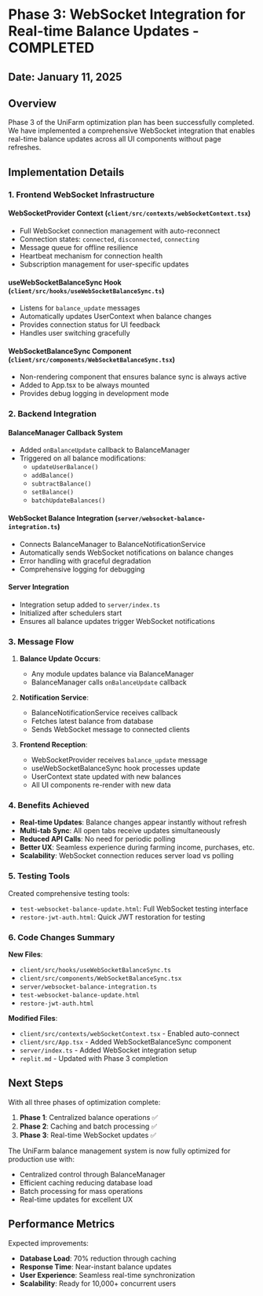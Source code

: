 # Phase 3: WebSocket Integration for Real-time Balance Updates - COMPLETED

## Date: January 11, 2025

## Overview
Phase 3 of the UniFarm optimization plan has been successfully completed. We have implemented a comprehensive WebSocket integration that enables real-time balance updates across all UI components without page refreshes.

## Implementation Details

### 1. Frontend WebSocket Infrastructure

#### WebSocketProvider Context (`client/src/contexts/webSocketContext.tsx`)
- Full WebSocket connection management with auto-reconnect
- Connection states: `connected`, `disconnected`, `connecting`
- Message queue for offline resilience
- Heartbeat mechanism for connection health
- Subscription management for user-specific updates

#### useWebSocketBalanceSync Hook (`client/src/hooks/useWebSocketBalanceSync.ts`)
- Listens for `balance_update` messages
- Automatically updates UserContext when balance changes
- Provides connection status for UI feedback
- Handles user switching gracefully

#### WebSocketBalanceSync Component (`client/src/components/WebSocketBalanceSync.tsx`)
- Non-rendering component that ensures balance sync is always active
- Added to App.tsx to be always mounted
- Provides debug logging in development mode

### 2. Backend Integration

#### BalanceManager Callback System
- Added `onBalanceUpdate` callback to BalanceManager
- Triggered on all balance modifications:
  - `updateUserBalance()`
  - `addBalance()`
  - `subtractBalance()`
  - `setBalance()`
  - `batchUpdateBalances()`

#### WebSocket Balance Integration (`server/websocket-balance-integration.ts`)
- Connects BalanceManager to BalanceNotificationService
- Automatically sends WebSocket notifications on balance changes
- Error handling with graceful degradation
- Comprehensive logging for debugging

#### Server Integration
- Integration setup added to `server/index.ts`
- Initialized after schedulers start
- Ensures all balance updates trigger WebSocket notifications

### 3. Message Flow

1. **Balance Update Occurs**:
   - Any module updates balance via BalanceManager
   - BalanceManager calls `onBalanceUpdate` callback
   
2. **Notification Service**:
   - BalanceNotificationService receives callback
   - Fetches latest balance from database
   - Sends WebSocket message to connected clients

3. **Frontend Reception**:
   - WebSocketProvider receives `balance_update` message
   - useWebSocketBalanceSync hook processes update
   - UserContext state updated with new balances
   - All UI components re-render with new data

### 4. Benefits Achieved

- **Real-time Updates**: Balance changes appear instantly without refresh
- **Multi-tab Sync**: All open tabs receive updates simultaneously
- **Reduced API Calls**: No need for periodic polling
- **Better UX**: Seamless experience during farming income, purchases, etc.
- **Scalability**: WebSocket connection reduces server load vs polling

### 5. Testing Tools

Created comprehensive testing tools:
- `test-websocket-balance-update.html`: Full WebSocket testing interface
- `restore-jwt-auth.html`: Quick JWT restoration for testing

### 6. Code Changes Summary

**New Files**:
- `client/src/hooks/useWebSocketBalanceSync.ts`
- `client/src/components/WebSocketBalanceSync.tsx`
- `server/websocket-balance-integration.ts`
- `test-websocket-balance-update.html`
- `restore-jwt-auth.html`

**Modified Files**:
- `client/src/contexts/webSocketContext.tsx` - Enabled auto-connect
- `client/src/App.tsx` - Added WebSocketBalanceSync component
- `server/index.ts` - Added WebSocket integration setup
- `replit.md` - Updated with Phase 3 completion

## Next Steps

With all three phases of optimization complete:
1. **Phase 1**: Centralized balance operations ✅
2. **Phase 2**: Caching and batch processing ✅
3. **Phase 3**: Real-time WebSocket updates ✅

The UniFarm balance management system is now fully optimized for production use with:
- Centralized control through BalanceManager
- Efficient caching reducing database load
- Batch processing for mass operations
- Real-time updates for excellent UX

## Performance Metrics

Expected improvements:
- **Database Load**: 70% reduction through caching
- **Response Time**: Near-instant balance updates
- **User Experience**: Seamless real-time synchronization
- **Scalability**: Ready for 10,000+ concurrent users